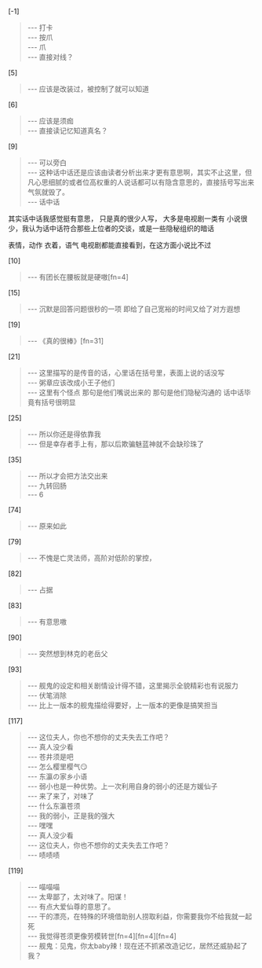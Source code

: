 
[-1] 
>--- 打卡<br>
>--- 按爪<br>
>--- 爪<br>
>--- 直接对线？<br>

[5] 
>--- 应该是改装过，被控制了就可以知道<br>

[6] 
>--- 应该是须痂<br>
>--- 直接读记忆知道真名？<br>

[9] 
>--- 可以旁白<br>
>--- 这种话中话还是应该由读者分析出来才更有意思啊，其实不止这里，但凡心思细腻的或者位高权重的人说话都可以有隐含意思的，直接括号写出来气氛就毁了。<br>
>--- 话中话

其实话中话我感觉挺有意思，
只是真的很少人写，
大多是电视剧一类有
小说很少，我认为话中话符合那些上位者的交谈，或是一些隐秘组织的暗话

表情，动作 衣着，语气
电视剧都能直接看到，在这方面小说比不过<br>

[10] 
>--- 有团长在腰板就是硬嗷[fn=4]<br>

[15] 
>--- 沉默是回答问题很秒的一项
即给了自己宽裕的时间又给了对方遐想<br>

[19] 
>--- 《真的很棒》[fn=31]<br>

[21] 
>--- 这里描写的是传音的话，心里话在括号里，表面上说的话没写<br>
>--- 粥章应该改成小王子他们<br>
>--- 这里有个怪点
那句是他们嘴说出来的
那句是他们隐秘沟通的
话中话毕竟有括号很明显<br>

[25] 
>--- 所以你还是得依靠我<br>
>--- 但是幸存者手上有，那以后欺骗魅蓝神就不会缺珍珠了<br>

[35] 
>--- 所以才会把方法交出来<br>
>--- 九转回肠<br>
>--- 6<br>

[74] 
>--- 原来如此<br>

[79] 
>--- 不愧是亡灵法师，高阶对低阶的掌控，<br>

[82] 
>--- 占据<br>

[83] 
>--- 有意思嗷<br>

[90] 
>--- 突然想到林克的老岳父<br>

[93] 
>--- 舰鬼的设定和相关剧情设计得不错，这里揭示全貌精彩也有说服力<br>
>--- 伏笔消除<br>
>--- 比上一版本的舰鬼描绘得要好，上一版本的更像是搞笑担当<br>

[117] 
>--- 这位夫人，你也不想你的丈夫失去工作吧？<br>
>--- 真人没少看<br>
>--- 苍井须是吧<br>
>--- 怎么樱里樱气😏<br>
>--- 东瀛の家乡小语<br>
>--- 弱小也是一种优势。上一次利用自身的弱小的还是方媛仙子<br>
>--- 来了来了，对味了<br>
>--- 什么东瀛苍须<br>
>--- 我的弱小，正是我的强大<br>
>--- 嘿嘿<br>
>--- 真人没少看<br>
>--- 这位夫人，你也不想你的丈夫失去工作吧？<br>
>--- 啧啧啧<br>

[119] 
>--- 喵喵喵<br>
>--- 太卑鄙了，太对味了。阳谋！<br>
>--- 有点大爱仙尊的意思了。<br>
>--- 干的漂亮，在特殊的环境借助别人捞取利益，你需要我你不给我就一起死<br>
>--- 我觉得苍须更像劳模转世[fn=4][fn=4][fn=4]<br>
>--- 舰鬼：见鬼，你太baby辣！现在还不抓紧改造记忆，居然还威胁起了我？<br>
